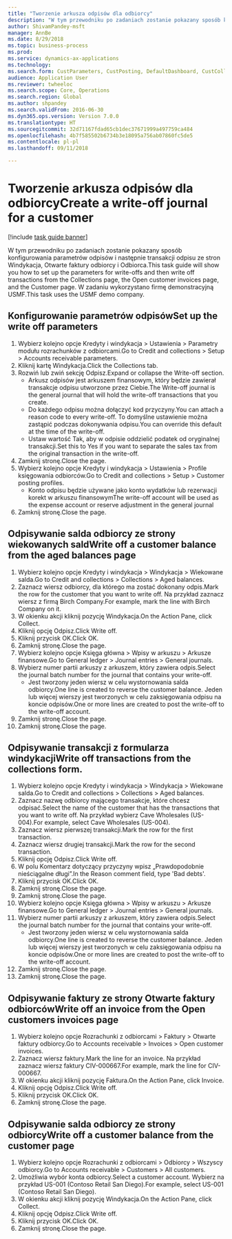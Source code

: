 ```yaml
--- 
title: "Tworzenie arkusza odpisów dla odbiorcy"
description: "W tym przewodniku po zadaniach zostanie pokazany sposób konfigurowania parametrów odpisów i następnie transakcji odpisu ze stron Windykacja, Otwarte faktury odbiorcy i Odbiorca."
author: ShivamPandey-msft
manager: AnnBe
ms.date: 8/29/2018
ms.topic: business-process
ms.prod: 
ms.service: dynamics-ax-applications
ms.technology: 
ms.search.form: CustParameters, CustPosting, DefaultDashboard, CustCollectionsPoolsListPage, CustWriteOff, LedgerJournalTable, LedgerJournalTransDaily, CustCollections, CustOpenInvoicesListPage, CustTable
audience: Application User
ms.reviewer: twheeloc
ms.search.scope: Core, Operations
ms.search.region: Global
ms.author: shpandey
ms.search.validFrom: 2016-06-30
ms.dyn365.ops.version: Version 7.0.0
ms.translationtype: HT
ms.sourcegitcommit: 32d71167fdad65cb1dec37671999a497759ca484
ms.openlocfilehash: 4b7f585502b6734b3e18095a756ab07860fc5de5
ms.contentlocale: pl-pl
ms.lasthandoff: 09/11/2018

---
```

# <a name="create-a-write-off-journal-for-a-customer"></a><span data-ttu-id="2dfb3-103">Tworzenie arkusza odpisów dla odbiorcy</span><span class="sxs-lookup"><span data-stu-id="2dfb3-103">Create a write-off journal for a customer</span></span>

[!include [task guide banner](../../includes/task-guide-banner.md)]

<span data-ttu-id="2dfb3-104">W tym przewodniku po zadaniach zostanie pokazany sposób konfigurowania parametrów odpisów i następnie transakcji odpisu ze stron Windykacja, Otwarte faktury odbiorcy i Odbiorca.</span><span class="sxs-lookup"><span data-stu-id="2dfb3-104">This task guide will show you how to set up the parameters for write-offs and then write off transactions from the Collections page, the Open customer invoices page, and the Customer page.</span></span> <span data-ttu-id="2dfb3-105">W zadaniu wykorzystano firmę demonstracyjną USMF.</span><span class="sxs-lookup"><span data-stu-id="2dfb3-105">This task uses the USMF demo company.</span></span>


## <a name="set-up-the-write-off-parameters"></a><span data-ttu-id="2dfb3-106">Konfigurowanie parametrów odpisów</span><span class="sxs-lookup"><span data-stu-id="2dfb3-106">Set up the write off parameters</span></span>
1. <span data-ttu-id="2dfb3-107">Wybierz kolejno opcje Kredyty i windykacja > Ustawienia > Parametry modułu rozrachunków z odbiorcami.</span><span class="sxs-lookup"><span data-stu-id="2dfb3-107">Go to Credit and collections > Setup > Accounts receivable parameters.</span></span>
2. <span data-ttu-id="2dfb3-108">Kliknij kartę Windykacja.</span><span class="sxs-lookup"><span data-stu-id="2dfb3-108">Click the Collections tab.</span></span>
3. <span data-ttu-id="2dfb3-109">Rozwiń lub zwiń sekcję Odpisz.</span><span class="sxs-lookup"><span data-stu-id="2dfb3-109">Expand or collapse the Write-off section.</span></span>
    * <span data-ttu-id="2dfb3-110">Arkusz odpisów jest arkuszem finansowym, który będzie zawierał transakcje odpisu utworzone przez Ciebie.</span><span class="sxs-lookup"><span data-stu-id="2dfb3-110">The Write-off journal is the general journal that will hold the write-off transactions that you create.</span></span>  
    * <span data-ttu-id="2dfb3-111">Do każdego odpisu można dołączyć kod przyczyny.</span><span class="sxs-lookup"><span data-stu-id="2dfb3-111">You can attach a reason code to every write-off.</span></span> <span data-ttu-id="2dfb3-112">To domyślne ustawienie można zastąpić podczas dokonywania odpisu.</span><span class="sxs-lookup"><span data-stu-id="2dfb3-112">You can override this default at the time of the write-off.</span></span>  
    * <span data-ttu-id="2dfb3-113">Ustaw wartość Tak, aby w odpisie oddzielić podatek od oryginalnej transakcji.</span><span class="sxs-lookup"><span data-stu-id="2dfb3-113">Set this to Yes if you want to separate the sales tax from the original transaction in the write-off.</span></span>  
4. <span data-ttu-id="2dfb3-114">Zamknij stronę.</span><span class="sxs-lookup"><span data-stu-id="2dfb3-114">Close the page.</span></span>
5. <span data-ttu-id="2dfb3-115">Wybierz kolejno opcje Kredyty i windykacja > Ustawienia > Profile księgowania odbiorców.</span><span class="sxs-lookup"><span data-stu-id="2dfb3-115">Go to Credit and collections > Setup > Customer posting profiles.</span></span>
    * <span data-ttu-id="2dfb3-116">Konto odpisu będzie używane jako konto wydatków lub rezerwacji korekt w arkuszu finansowym</span><span class="sxs-lookup"><span data-stu-id="2dfb3-116">The write-off account will be used as the expense account or reserve adjustment in the general journal</span></span>   
6. <span data-ttu-id="2dfb3-117">Zamknij stronę.</span><span class="sxs-lookup"><span data-stu-id="2dfb3-117">Close the page.</span></span>

## <a name="write-off-a-customer-balance-from-the-aged-balances-page"></a><span data-ttu-id="2dfb3-118">Odpisywanie salda odbiorcy ze strony wiekowanych sald</span><span class="sxs-lookup"><span data-stu-id="2dfb3-118">Write off a customer balance from the aged balances page</span></span>
1. <span data-ttu-id="2dfb3-119">Wybierz kolejno opcje Kredyty i windykacja > Windykacja > Wiekowane salda.</span><span class="sxs-lookup"><span data-stu-id="2dfb3-119">Go to Credit and collections > Collections > Aged balances.</span></span>
2. <span data-ttu-id="2dfb3-120">Zaznacz wiersz odbiorcy, dla którego ma zostać dokonany odpis.</span><span class="sxs-lookup"><span data-stu-id="2dfb3-120">Mark the row for the customer that you want to write off.</span></span> <span data-ttu-id="2dfb3-121">Na przykład zaznacz wiersz z firmą Birch Company.</span><span class="sxs-lookup"><span data-stu-id="2dfb3-121">For example, mark the line with Birch Company on it.</span></span>
3. <span data-ttu-id="2dfb3-122">W okienku akcji kliknij pozycję Windykacja.</span><span class="sxs-lookup"><span data-stu-id="2dfb3-122">On the Action Pane, click Collect.</span></span>
4. <span data-ttu-id="2dfb3-123">Kliknij opcję Odpisz.</span><span class="sxs-lookup"><span data-stu-id="2dfb3-123">Click Write off.</span></span>
5. <span data-ttu-id="2dfb3-124">Kliknij przycisk OK.</span><span class="sxs-lookup"><span data-stu-id="2dfb3-124">Click OK.</span></span>
6. <span data-ttu-id="2dfb3-125">Zamknij stronę.</span><span class="sxs-lookup"><span data-stu-id="2dfb3-125">Close the page.</span></span>
7. <span data-ttu-id="2dfb3-126">Wybierz kolejno opcje Księga główna > Wpisy w arkuszu > Arkusze finansowe.</span><span class="sxs-lookup"><span data-stu-id="2dfb3-126">Go to General ledger > Journal entries > General journals.</span></span>
8. <span data-ttu-id="2dfb3-127">Wybierz numer partii arkuszy z arkuszem, który zawiera odpis.</span><span class="sxs-lookup"><span data-stu-id="2dfb3-127">Select the journal batch number for the journal that contains your write-off.</span></span>
    * <span data-ttu-id="2dfb3-128">Jest tworzony jeden wiersz w celu wystornowania salda odbiorcy.</span><span class="sxs-lookup"><span data-stu-id="2dfb3-128">One line is created to reverse the customer balance.</span></span> <span data-ttu-id="2dfb3-129">Jeden lub więcej wierszy jest tworzonych w celu zaksięgowania odpisu na koncie odpisów.</span><span class="sxs-lookup"><span data-stu-id="2dfb3-129">One or more lines are created to post the write-off to the write-off account.</span></span>  
9. <span data-ttu-id="2dfb3-130">Zamknij stronę.</span><span class="sxs-lookup"><span data-stu-id="2dfb3-130">Close the page.</span></span>
10. <span data-ttu-id="2dfb3-131">Zamknij stronę.</span><span class="sxs-lookup"><span data-stu-id="2dfb3-131">Close the page.</span></span>

## <a name="write-off-transactions-from-the-collections-form"></a><span data-ttu-id="2dfb3-132">Odpisywanie transakcji z formularza windykacji</span><span class="sxs-lookup"><span data-stu-id="2dfb3-132">Write off transactions from the collections form.</span></span>
1. <span data-ttu-id="2dfb3-133">Wybierz kolejno opcje Kredyty i windykacja > Windykacja > Wiekowane salda.</span><span class="sxs-lookup"><span data-stu-id="2dfb3-133">Go to Credit and collections > Collections > Aged balances.</span></span>
2. <span data-ttu-id="2dfb3-134">Zaznacz nazwę odbiorcy mającego transakcje, które chcesz odpisać.</span><span class="sxs-lookup"><span data-stu-id="2dfb3-134">Select the name of the customer that has the transactions that you want to write off.</span></span> <span data-ttu-id="2dfb3-135">Na przykład wybierz Cave Wholesales (US-004).</span><span class="sxs-lookup"><span data-stu-id="2dfb3-135">For example, select Cave Wholesales (US-004).</span></span>
3. <span data-ttu-id="2dfb3-136">Zaznacz wiersz pierwszej transakcji.</span><span class="sxs-lookup"><span data-stu-id="2dfb3-136">Mark the row for the first transaction.</span></span>
4. <span data-ttu-id="2dfb3-137">Zaznacz wiersz drugiej transakcji.</span><span class="sxs-lookup"><span data-stu-id="2dfb3-137">Mark the row for the second transaction.</span></span>
5. <span data-ttu-id="2dfb3-138">Kliknij opcję Odpisz.</span><span class="sxs-lookup"><span data-stu-id="2dfb3-138">Click Write off.</span></span>
6. <span data-ttu-id="2dfb3-139">W polu Komentarz dotyczący przyczyny wpisz „Prawdopodobnie nieściągalne długi”.</span><span class="sxs-lookup"><span data-stu-id="2dfb3-139">In the Reason comment field, type 'Bad debts'.</span></span>
7. <span data-ttu-id="2dfb3-140">Kliknij przycisk OK.</span><span class="sxs-lookup"><span data-stu-id="2dfb3-140">Click OK.</span></span>
8. <span data-ttu-id="2dfb3-141">Zamknij stronę.</span><span class="sxs-lookup"><span data-stu-id="2dfb3-141">Close the page.</span></span>
9. <span data-ttu-id="2dfb3-142">Zamknij stronę.</span><span class="sxs-lookup"><span data-stu-id="2dfb3-142">Close the page.</span></span>
10. <span data-ttu-id="2dfb3-143">Wybierz kolejno opcje Księga główna > Wpisy w arkuszu > Arkusze finansowe.</span><span class="sxs-lookup"><span data-stu-id="2dfb3-143">Go to General ledger > Journal entries > General journals.</span></span>
11. <span data-ttu-id="2dfb3-144">Wybierz numer partii arkuszy z arkuszem, który zawiera odpis.</span><span class="sxs-lookup"><span data-stu-id="2dfb3-144">Select the journal batch number for the journal that contains your write-off.</span></span>
    * <span data-ttu-id="2dfb3-145">Jest tworzony jeden wiersz w celu wystornowania salda odbiorcy.</span><span class="sxs-lookup"><span data-stu-id="2dfb3-145">One line is created to reverse the customer balance.</span></span> <span data-ttu-id="2dfb3-146">Jeden lub więcej wierszy jest tworzonych w celu zaksięgowania odpisu na koncie odpisów.</span><span class="sxs-lookup"><span data-stu-id="2dfb3-146">One or more lines are created to post the write-off to the write-off account.</span></span>  
12. <span data-ttu-id="2dfb3-147">Zamknij stronę.</span><span class="sxs-lookup"><span data-stu-id="2dfb3-147">Close the page.</span></span>
13. <span data-ttu-id="2dfb3-148">Zamknij stronę.</span><span class="sxs-lookup"><span data-stu-id="2dfb3-148">Close the page.</span></span>

## <a name="write-off-an-invoice-from-the-open-customers-invoices-page"></a><span data-ttu-id="2dfb3-149">Odpisywanie faktury ze strony Otwarte faktury odbiorców</span><span class="sxs-lookup"><span data-stu-id="2dfb3-149">Write off an invoice from the Open customers invoices page</span></span>
1. <span data-ttu-id="2dfb3-150">Wybierz kolejno opcje Rozrachunki z odbiorcami > Faktury > Otwarte faktury odbiorcy.</span><span class="sxs-lookup"><span data-stu-id="2dfb3-150">Go to Accounts receivable > Invoices > Open customer invoices.</span></span>
2. <span data-ttu-id="2dfb3-151">Zaznacz wiersz faktury.</span><span class="sxs-lookup"><span data-stu-id="2dfb3-151">Mark the line for an invoice.</span></span> <span data-ttu-id="2dfb3-152">Na przykład zaznacz wiersz faktury CIV-000667.</span><span class="sxs-lookup"><span data-stu-id="2dfb3-152">For example, mark the line for CIV-000667.</span></span>
3. <span data-ttu-id="2dfb3-153">W okienku akcji kliknij pozycję Faktura.</span><span class="sxs-lookup"><span data-stu-id="2dfb3-153">On the Action Pane, click Invoice.</span></span>
4. <span data-ttu-id="2dfb3-154">Kliknij opcję Odpisz.</span><span class="sxs-lookup"><span data-stu-id="2dfb3-154">Click Write off.</span></span>
5. <span data-ttu-id="2dfb3-155">Kliknij przycisk OK.</span><span class="sxs-lookup"><span data-stu-id="2dfb3-155">Click OK.</span></span>
6. <span data-ttu-id="2dfb3-156">Zamknij stronę.</span><span class="sxs-lookup"><span data-stu-id="2dfb3-156">Close the page.</span></span>

## <a name="write-off-a-customer-balance-from-the-customer-page"></a><span data-ttu-id="2dfb3-157">Odpisywanie salda odbiorcy ze strony odbiorcy</span><span class="sxs-lookup"><span data-stu-id="2dfb3-157">Write off a customer balance from the customer page</span></span>
1. <span data-ttu-id="2dfb3-158">Wybierz kolejno opcje Rozrachunki z odbiorcami > Odbiorcy > Wszyscy odbiorcy.</span><span class="sxs-lookup"><span data-stu-id="2dfb3-158">Go to Accounts receivable > Customers > All customers.</span></span>
2. <span data-ttu-id="2dfb3-159">Umożliwia wybór konta odbiorcy.</span><span class="sxs-lookup"><span data-stu-id="2dfb3-159">Select a customer account.</span></span> <span data-ttu-id="2dfb3-160">Wybierz na przykład US-001 (Contoso Retail San Diego).</span><span class="sxs-lookup"><span data-stu-id="2dfb3-160">For example, select US-001 (Contoso Retail San Diego).</span></span>
3. <span data-ttu-id="2dfb3-161">W okienku akcji kliknij pozycję Windykacja.</span><span class="sxs-lookup"><span data-stu-id="2dfb3-161">On the Action Pane, click Collect.</span></span>
4. <span data-ttu-id="2dfb3-162">Kliknij opcję Odpisz.</span><span class="sxs-lookup"><span data-stu-id="2dfb3-162">Click Write off.</span></span>
5. <span data-ttu-id="2dfb3-163">Kliknij przycisk OK.</span><span class="sxs-lookup"><span data-stu-id="2dfb3-163">Click OK.</span></span>
6. <span data-ttu-id="2dfb3-164">Zamknij stronę.</span><span class="sxs-lookup"><span data-stu-id="2dfb3-164">Close the page.</span></span>


